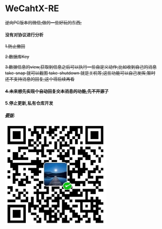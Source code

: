 # WeCahtX-RE
~~逆向PC版本的微信;做的一些好玩的东西;~~  

#### 没有对协议进行分析 ###

~~1.防止撤回~~

~~2.数据库Key~~

~~3.数据信息的view,获取到信息之后可以执行一些自定义动作;比如收到自己的消息take-snap 就可以截图 take-shutdown 就是关机等;这些功能可以自己发挥;暂时还不支持消息的回复;这个得后续再看~~

#### ~~4.未来想先实现个自动回复文本消息的功能,先不开源了~~


#### 5.停止更新,私有仓库开发







#### ***<u>~~要饭~~**</u>*:

![WeChat](WeChat.jpg)

